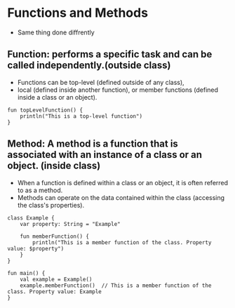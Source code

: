 # Functions and Methods
- Same thing done diffrently
## Function: performs a specific task and can be called independently.(outside class)
- Functions can be top-level (defined outside of any class),
- local (defined inside another function), or member functions (defined inside a class or an object).
```
fun topLevelFunction() {
    println("This is a top-level function")
}
```
  
## Method: A method is a function that is associated with an instance of a class or an object. (inside class)
- When a function is defined within a class or an object, it is often referred to as a method.
- Methods can operate on the data contained within the class (accessing the class's properties).
```
class Example {
    var property: String = "Example"

    fun memberFunction() {
        println("This is a member function of the class. Property value: $property")
    }
}

fun main() {
    val example = Example()
    example.memberFunction()  // This is a member function of the class. Property value: Example
}
```  
